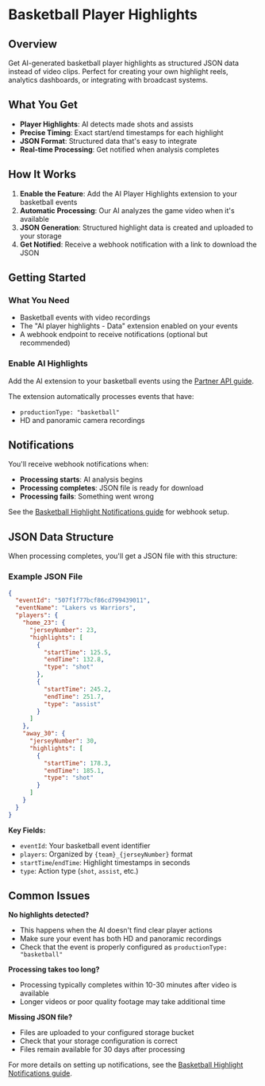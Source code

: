 # Basketball Player Highlights

## Overview

Get AI-generated basketball player highlights as structured JSON data instead of video clips. Perfect for creating your own highlight reels, analytics dashboards, or integrating with broadcast systems.

## What You Get

- **Player Highlights**: AI detects made shots and assists
- **Precise Timing**: Exact start/end timestamps for each highlight
- **JSON Format**: Structured data that's easy to integrate
- **Real-time Processing**: Get notified when analysis completes

## How It Works

1. **Enable the Feature**: Add the AI Player Highlights extension to your basketball events
2. **Automatic Processing**: Our AI analyzes the game video when it's available  
3. **JSON Generation**: Structured highlight data is created and uploaded to your storage
4. **Get Notified**: Receive a webhook notification with a link to download the JSON

## Getting Started

### What You Need

- Basketball events with video recordings
- The "AI player highlights - Data" extension enabled on your events
- A webhook endpoint to receive notifications (optional but recommended)

### Enable AI Highlights

Add the AI extension to your basketball events using the [Partner API guide](partner-api-ml-extensions-guide.md).

The extension automatically processes events that have:
- `productionType: "basketball"`
- HD and panoramic camera recordings

## Notifications

You'll receive webhook notifications when:
- **Processing starts**: AI analysis begins
- **Processing completes**: JSON file is ready for download
- **Processing fails**: Something went wrong

See the [Basketball Highlight Notifications guide](ml-breakdown-subscription-guide.md) for webhook setup.

## JSON Data Structure

When processing completes, you'll get a JSON file with this structure:

### Example JSON File

```json
{
  "eventId": "507f1f77bcf86cd799439011",
  "eventName": "Lakers vs Warriors",
  "players": {
    "home_23": {
      "jerseyNumber": 23,
      "highlights": [
        {
          "startTime": 125.5,
          "endTime": 132.8,
          "type": "shot"
        },
        {
          "startTime": 245.2,
          "endTime": 251.7,
          "type": "assist"
        }
      ]
    },
    "away_30": {
      "jerseyNumber": 30,
      "highlights": [
        {
          "startTime": 178.3,
          "endTime": 185.1,
          "type": "shot"
        }
      ]
    }
  }
}
```

**Key Fields:**
- `eventId`: Your basketball event identifier
- `players`: Organized by `{team}_{jerseyNumber}` format
- `startTime`/`endTime`: Highlight timestamps in seconds
- `type`: Action type (`shot`, `assist`, etc.)

## Common Issues

**No highlights detected?**
- This happens when the AI doesn't find clear player actions
- Make sure your event has both HD and panoramic recordings
- Check that the event is properly configured as `productionType: "basketball"`

**Processing takes too long?**
- Processing typically completes within 10-30 minutes after video is available
- Longer videos or poor quality footage may take additional time

**Missing JSON file?**
- Files are uploaded to your configured storage bucket
- Check that your storage configuration is correct
- Files remain available for 30 days after processing


For more details on setting up notifications, see the [Basketball Highlight Notifications guide](ml-breakdown-subscription-guide.md).
